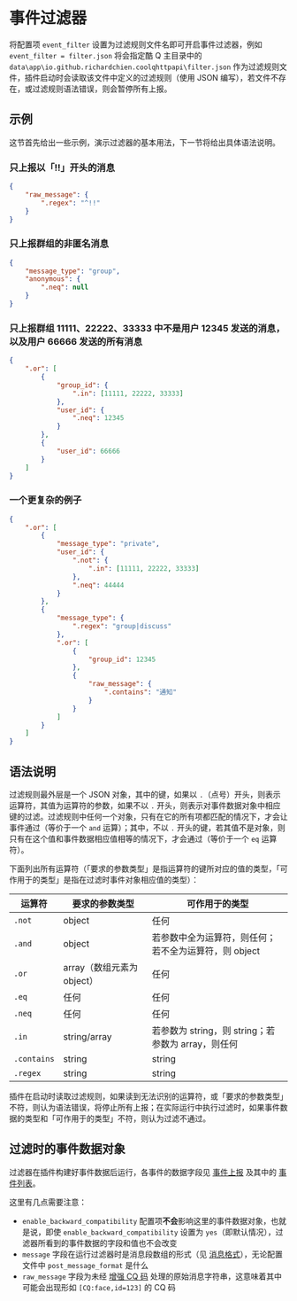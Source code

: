 # 事件过滤器

将配置项 `event_filter` 设置为过滤规则文件名即可开启事件过滤器，例如 `event_filter = filter.json` 将会指定酷 Q 主目录中的 `data\app\io.github.richardchien.coolqhttpapi\filter.json` 作为过滤规则文件，插件启动时会读取该文件中定义的过滤规则（使用 JSON 编写），若文件不存在，或过滤规则语法错误，则会暂停所有上报。

## 示例

这节首先给出一些示例，演示过滤器的基本用法，下一节将给出具体语法说明。

### 只上报以「!!」开头的消息

```json
{
    "raw_message": {
        ".regex": "^!!"
    }
}
```

### 只上报群组的非匿名消息

```json
{
    "message_type": "group",
    "anonymous": {
        ".neq": null
    }
}
```

### 只上报群组 11111、22222、33333 中不是用户 12345 发送的消息，以及用户 66666 发送的所有消息

```json
{
    ".or": [
        {
            "group_id": {
                ".in": [11111, 22222, 33333]
            },
            "user_id": {
                ".neq": 12345
            }
        },
        {
            "user_id": 66666
        }
    ]
}
```

### 一个更复杂的例子

```json
{
    ".or": [
        {
            "message_type": "private",
            "user_id": {
                ".not": {
                    ".in": [11111, 22222, 33333]
                },
                ".neq": 44444
            }
        },
        {
            "message_type": {
                ".regex": "group|discuss"
            },
            ".or": [
                {
                    "group_id": 12345
                },
                {
                    "raw_message": {
                        ".contains": "通知"
                    }
                }
            ]
        }
    ]
}
```

## 语法说明

过滤规则最外层是一个 JSON 对象，其中的键，如果以 `.`（点号）开头，则表示运算符，其值为运算符的参数，如果不以 `.` 开头，则表示对事件数据对象中相应键的过滤。过滤规则中任何一个对象，只有在它的所有项都匹配的情况下，才会让事件通过（等价于一个 `and` 运算）；其中，不以 `.` 开头的键，若其值不是对象，则只有在这个值和事件数据相应值相等的情况下，才会通过（等价于一个 `eq` 运算符）。

下面列出所有运算符（「要求的参数类型」是指运算符的键所对应的值的类型，「可作用于的类型」是指在过滤时事件对象相应值的类型）：

| 运算符 | 要求的参数类型 | 可作用于的类型 |
| ----- | ------------ | ----------- |
| `.not` | object | 任何 |
| `.and` | object | 若参数中全为运算符，则任何；若不全为运算符，则 object |
| `.or` | array（数组元素为 object） | 任何 |
| `.eq` | 任何 | 任何 |
| `.neq` | 任何 | 任何 |
| `.in` | string/array | 若参数为 string，则 string；若参数为 array，则任何 |
| `.contains` | string | string |
| `.regex` | string | string |

插件在启动时读取过滤规则，如果读到无法识别的运算符，或「要求的参数类型」不符，则认为语法错误，将停止所有上报；在实际运行中执行过滤时，如果事件数据的类型和「可作用于的类型」不符，则认为过滤不通过。

## 过滤时的事件数据对象

过滤器在插件构建好事件数据后运行，各事件的数据字段见 [事件上报](/Post) 及其中的 [事件列表](/Post#事件列表)。

这里有几点需要注意：

- `enable_backward_compatibility` 配置项**不会**影响这里的事件数据对象，也就是说，即使 `enable_backward_compatibility` 设置为 `yes`（即默认情况），过滤器所看到的事件数据的字段和值也不会改变
- `message` 字段在运行过滤器时是消息段数组的形式（见 [消息格式](/Message)），无论配置文件中 `post_message_format` 是什么
- `raw_message` 字段为未经 [增强 CQ 码](/CQCode) 处理的原始消息字符串，这意味着其中可能会出现形如 `[CQ:face,id=123]` 的 CQ 码
